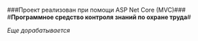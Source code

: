 ###Проект реализован при помощи ASP Net Core (MVC)###
#__Программное средство контроля знаний по охране труда__#

_Еще дорабатывается_
